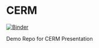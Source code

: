 # CERM

[![Binder](http://mybinder.org/badge.svg)](http://mybinder.org:/repo/slawler/cerm)

Demo Repo for CERM Presentation
